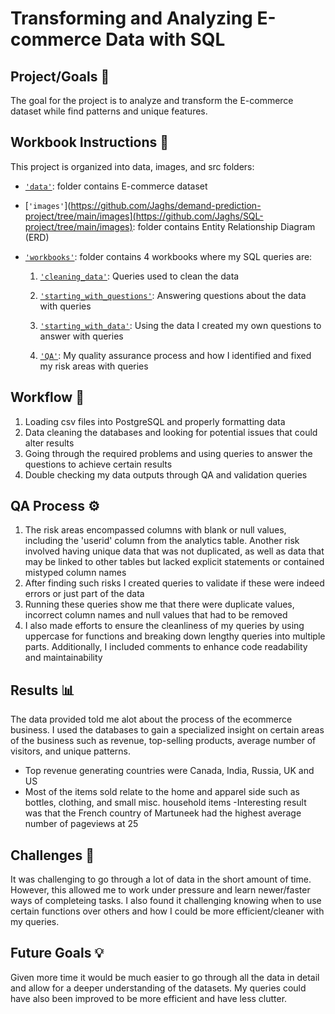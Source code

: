 # Transforming and Analyzing E-commerce Data with SQL

## Project/Goals 🎯

The goal for the project is to analyze and transform the E-commerce dataset while find patterns and unique features.

## Workbook Instructions 📝
This project is organized into data, images, and src folders:

 - [`'data'`](https://github.com/Jaghs/SQL-project/tree/main/data): folder contains E-commerce dataset
 - [`'images'`](https://github.com/Jaghs/demand-prediction-project/tree/main/images](https://github.com/Jaghs/SQL-project/tree/main/images): folder contains Entity Relationship Diagram (ERD)
- [`'workbooks'`](https://github.com/Jaghs/SQL-project/tree/main/workbooks): folder contains 4 workbooks where my SQL queries are:

  1. [`'cleaning_data'`](https://github.com/Jaghs/SQL-project/blob/main/workbooks/cleaning_data.md): Queries used to clean the data

  2. [`'starting_with_questions'`](https://github.com/Jaghs/SQL-project/blob/main/workbooks/starting_with_questions.md): Answering questions about the data with queries

  3. [`'starting_with_data'`](https://github.com/Jaghs/SQL-project/blob/main/workbooks/starting_with_data.md): Using the data I created my own questions to answer with queries 

  4. [`'QA'`](https://github.com/Jaghs/SQL-project/blob/main/workbooks/QA.md): My quality assurance process and how I identified and fixed my risk areas with queries

## Workflow 🔄️

1. Loading csv files into PostgreSQL and properly formatting data 
2. Data cleaning the databases and looking for potential issues that could alter results
3. Going through the required problems and using queries to answer the questions to achieve certain results
4. Double checking my data outputs through QA and validation queries

## QA Process ⚙️

1. The risk areas encompassed columns with blank or null values, including the 'userid' column from the analytics table. Another risk involved having unique data that was not duplicated, as well as data that may be linked to other tables but lacked explicit statements or contained mistyped column names
2. After finding such risks I created queries to validate if these were indeed errors or just part of the data
3. Running these queries show me that there were duplicate values, incorrect column names and null values that had to be removed
4. I also made efforts to ensure the cleanliness of my queries by using uppercase for functions and breaking down lengthy queries into multiple parts. Additionally, I included comments to enhance code readability and maintainability

## Results 📊

The data provided told me alot about the process of the ecommerce business. I used the databases to gain a specialized insight on certain areas of the business such as revenue, top-selling products, average number of visitors, and unique patterns. 

- Top revenue generating countries were Canada, India, Russia, UK and US
- Most of the items sold relate to the home and apparel side such as bottles, clothing, and small misc. household items
-Interesting result was that the French country of Martuneek had the highest average number of pageviews at 25

## Challenges 🚧

It was challenging to go through a lot of data in the short amount of time. However, this allowed me to work under pressure and learn newer/faster ways of completeing tasks. I also found it challenging knowing when to use certain functions over others and how I could be more efficient/cleaner with my queries.


## Future Goals 💡

Given more time it would be much easier to go through all the data in detail and allow for a deeper understanding of the datasets. My queries could have also been improved to be more efficient and have less clutter.

